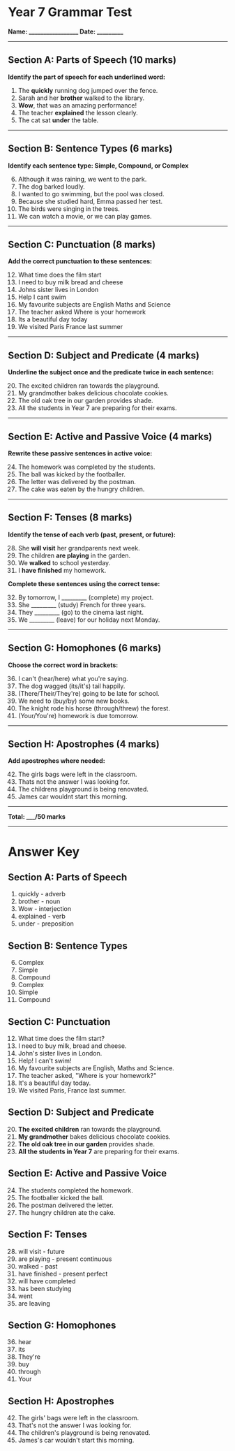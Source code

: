 # Year 7 Grammar Test

**Name: _________________ Date: _________**

---

## Section A: Parts of Speech (10 marks)

**Identify the part of speech for each underlined word:**

1. The **quickly** running dog jumped over the fence.
2. Sarah and her **brother** walked to the library.
3. **Wow**, that was an amazing performance!
4. The teacher **explained** the lesson clearly.
5. The cat sat **under** the table.

---

## Section B: Sentence Types (6 marks)

**Identify each sentence type: Simple, Compound, or Complex**

6. Although it was raining, we went to the park.
7. The dog barked loudly.
8. I wanted to go swimming, but the pool was closed.
9. Because she studied hard, Emma passed her test.
10. The birds were singing in the trees.
11. We can watch a movie, or we can play games.

---

## Section C: Punctuation (8 marks)

**Add the correct punctuation to these sentences:**

12. What time does the film start
13. I need to buy milk bread and cheese
14. Johns sister lives in London
15. Help I cant swim
16. My favourite subjects are English Maths and Science
17. The teacher asked Where is your homework
18. Its a beautiful day today
19. We visited Paris France last summer

---

## Section D: Subject and Predicate (4 marks)

**Underline the subject once and the predicate twice in each sentence:**

20. The excited children ran towards the playground.
21. My grandmother bakes delicious chocolate cookies.
22. The old oak tree in our garden provides shade.
23. All the students in Year 7 are preparing for their exams.

---

## Section E: Active and Passive Voice (4 marks)

**Rewrite these passive sentences in active voice:**

24. The homework was completed by the students.
25. The ball was kicked by the footballer.
26. The letter was delivered by the postman.
27. The cake was eaten by the hungry children.

---

## Section F: Tenses (8 marks)

**Identify the tense of each verb (past, present, or future):**

28. She **will visit** her grandparents next week.
29. The children **are playing** in the garden.
30. We **walked** to school yesterday.
31. I **have finished** my homework.

**Complete these sentences using the correct tense:**

32. By tomorrow, I _________ (complete) my project.
33. She _________ (study) French for three years.
34. They _________ (go) to the cinema last night.
35. We _________ (leave) for our holiday next Monday.

---

## Section G: Homophones (6 marks)

**Choose the correct word in brackets:**

36. I can't (hear/here) what you're saying.
37. The dog wagged (its/it's) tail happily.
38. (There/Their/They're) going to be late for school.
39. We need to (buy/by) some new books.
40. The knight rode his horse (through/threw) the forest.
41. (Your/You're) homework is due tomorrow.

---

## Section H: Apostrophes (4 marks)

**Add apostrophes where needed:**

42. The girls bags were left in the classroom.
43. Thats not the answer I was looking for.
44. The childrens playground is being renovated.
45. James car wouldnt start this morning.

---

**Total: ___/50 marks**

---

# Answer Key

## Section A: Parts of Speech
1. quickly - adverb
2. brother - noun  
3. Wow - interjection
4. explained - verb
5. under - preposition

## Section B: Sentence Types
6. Complex
7. Simple
8. Compound
9. Complex
10. Simple
11. Compound

## Section C: Punctuation
12. What time does the film start?
13. I need to buy milk, bread and cheese.
14. John's sister lives in London.
15. Help! I can't swim!
16. My favourite subjects are English, Maths and Science.
17. The teacher asked, "Where is your homework?"
18. It's a beautiful day today.
19. We visited Paris, France last summer.

## Section D: Subject and Predicate
20. **The excited children** ran towards the playground.
21. **My grandmother** bakes delicious chocolate cookies.
22. **The old oak tree in our garden** provides shade.
23. **All the students in Year 7** are preparing for their exams.

## Section E: Active and Passive Voice
24. The students completed the homework.
25. The footballer kicked the ball.
26. The postman delivered the letter.
27. The hungry children ate the cake.

## Section F: Tenses
28. will visit - future
29. are playing - present continuous
30. walked - past
31. have finished - present perfect
32. will have completed
33. has been studying
34. went
35. are leaving

## Section G: Homophones
36. hear
37. its
38. They're
39. buy
40. through
41. Your

## Section H: Apostrophes
42. The girls' bags were left in the classroom.
43. That's not the answer I was looking for.
44. The children's playground is being renovated.
45. James's car wouldn't start this morning.
